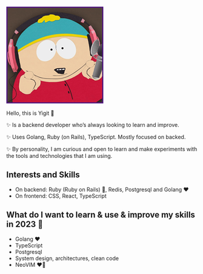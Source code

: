![image](cartman.png)

Hello, this is Yigit 🖖

✨ Is a backend developer who’s always looking to learn and improve.

✨ Uses Golang, Ruby (on Rails), TypeScript. Mostly focused on backed.

✨ By personality, I am curious and open to learn and make experiments with the tools and technologies that I am using.




## Interests and Skills

- On backend: Ruby (Ruby on Rails) 🐇, Redis, Postgresql and Golang ❤️
- On frontend: CSS, React, TypeScript




## What do I want to learn & use & improve my skills in 2023 💭




- Golang ❤️
- TypeScript
- Postgresql
- System design, architectures, clean code
- NeoVIM ❤️‍🔥
